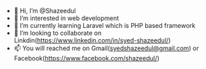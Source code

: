 - 👋 Hi, I’m @Shazeedul
- 👀 I’m interested in web development
- 🌱 I’m currently learning Laravel which is PHP based framework
- 💞️ I’m looking to collaborate on Linkdin(https://www.linkedin.com/in/syed-shazeedul/)
- 📫 You will reached me on Gmail(syedshazeedul@gmail.com) or Facebook(https://www.facebook.com/shazeedul/)

<!---
Shazeedul/Shazeedul is a ✨ special ✨ repository because its `README.md` (this file) appears on your GitHub profile.
You can click the Preview link to take a look at your changes.
--->
